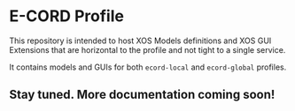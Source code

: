 # E-CORD Profile

This repository is intended to host XOS Models definitions and XOS GUI Extensions that are horizontal to the profile and not tight to a single service.

It contains models and GUIs for both `ecord-local` and `ecord-global` profiles.

## Stay tuned. More documentation coming soon!
